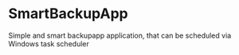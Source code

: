 # SmartBackupApp
Simple and smart backupapp application, that can be scheduled via Windows task scheduler
